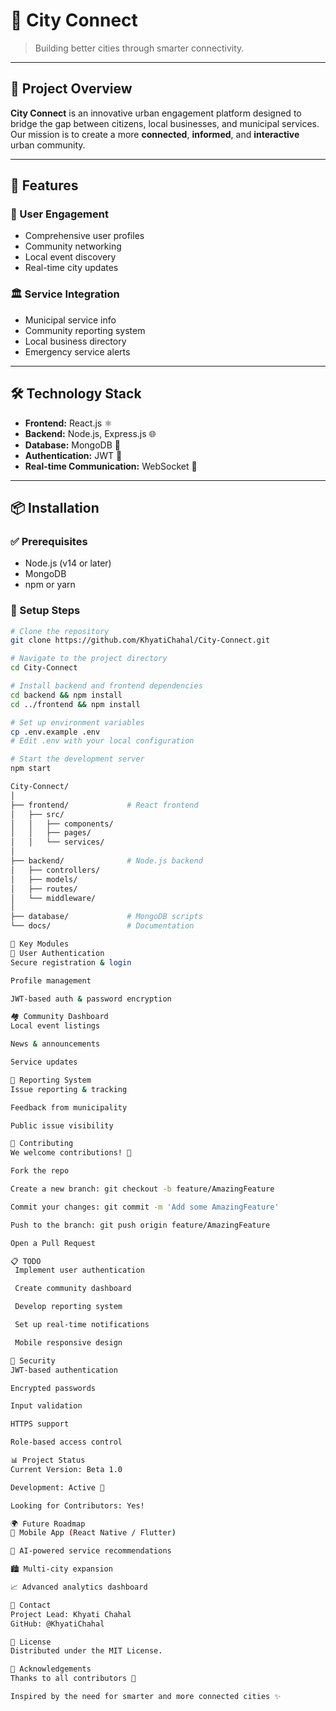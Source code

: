 # 🌆 City Connect

> Building better cities through smarter connectivity.

---

## 🌟 Project Overview

**City Connect** is an innovative urban engagement platform designed to bridge the gap between citizens, local businesses, and municipal services. Our mission is to create a more **connected**, **informed**, and **interactive** urban community.

---

## 🚀 Features

### 👥 User Engagement
- Comprehensive user profiles  
- Community networking  
- Local event discovery  
- Real-time city updates  

### 🏛️ Service Integration
- Municipal service info  
- Community reporting system  
- Local business directory  
- Emergency service alerts  

---

## 🛠 Technology Stack

- **Frontend:** React.js ⚛️  
- **Backend:** Node.js, Express.js 🌐  
- **Database:** MongoDB 🍃  
- **Authentication:** JWT 🔐  
- **Real-time Communication:** WebSocket 📡  

---

## 📦 Installation

### ✅ Prerequisites
- Node.js (v14 or later)  
- MongoDB  
- npm or yarn

### 🧰 Setup Steps

```bash
# Clone the repository
git clone https://github.com/KhyatiChahal/City-Connect.git

# Navigate to the project directory
cd City-Connect

# Install backend and frontend dependencies
cd backend && npm install
cd ../frontend && npm install

# Set up environment variables
cp .env.example .env
# Edit .env with your local configuration

# Start the development server
npm start

City-Connect/
│
├── frontend/             # React frontend
│   ├── src/
│   │   ├── components/
│   │   ├── pages/
│   │   └── services/
│
├── backend/              # Node.js backend
│   ├── controllers/
│   ├── models/
│   ├── routes/
│   └── middleware/
│
├── database/             # MongoDB scripts
└── docs/                 # Documentation

🌈 Key Modules
🔐 User Authentication
Secure registration & login

Profile management

JWT-based auth & password encryption

🏘️ Community Dashboard
Local event listings

News & announcements

Service updates

📢 Reporting System
Issue reporting & tracking

Feedback from municipality

Public issue visibility

🤝 Contributing
We welcome contributions! 🙌

Fork the repo

Create a new branch: git checkout -b feature/AmazingFeature

Commit your changes: git commit -m 'Add some AmazingFeature'

Push to the branch: git push origin feature/AmazingFeature

Open a Pull Request

📋 TODO
 Implement user authentication

 Create community dashboard

 Develop reporting system

 Set up real-time notifications

 Mobile responsive design

🔐 Security
JWT-based authentication

Encrypted passwords

Input validation

HTTPS support

Role-based access control

📊 Project Status
Current Version: Beta 1.0

Development: Active 🔧

Looking for Contributors: Yes!

🌍 Future Roadmap
📱 Mobile App (React Native / Flutter)

🤖 AI-powered service recommendations

🏙️ Multi-city expansion

📈 Advanced analytics dashboard

📧 Contact
Project Lead: Khyati Chahal
GitHub: @KhyatiChahal

📄 License
Distributed under the MIT License.

🙏 Acknowledgements
Thanks to all contributors 💖

Inspired by the need for smarter and more connected cities ✨